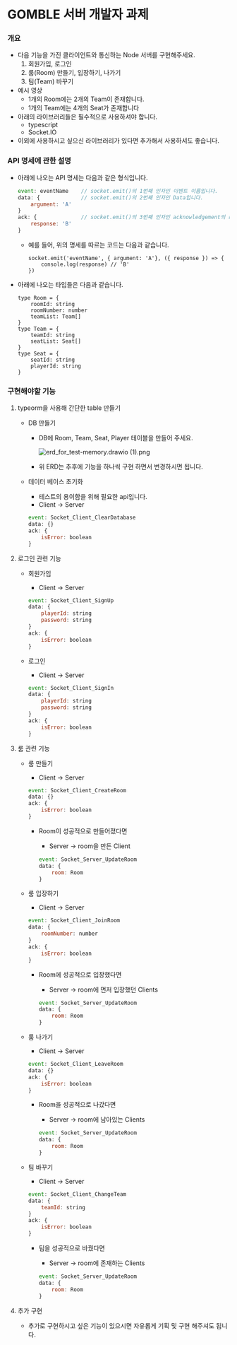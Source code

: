 # GOMBLE 서버 개발자 과제

### 개요

- 다음 기능을 가진 클라이언트와 통신하는 Node 서버를 구현해주세요.
    1. 회원가입, 로그인
    2. 룸(Room) 만들기, 입장하기, 나가기
    3. 팀(Team) 바꾸기
- 예시 영상
    - 1개의 Room에는 2개의 Team이 존재합니다.
    - 1개의 Team에는 4개의 Seat가 존재합니다
- 아래의 라이브러리들은 필수적으로 사용하셔야 합니다.
    - typescript
    - Socket.IO
- 이외에 사용하시고 싶으신 라이브러리가 있다면 추가해서 사용하셔도 좋습니다.

### API 명세에 관한 설명

- 아래에 나오는 API 명세는 다음과 같은 형식입니다.
    
    ```jsx
    event: eventName    // socket.emit()의 1번째 인자인 이벤트 이름입니다.
    data: {             // socket.emit()의 2번째 인자인 Data입니다.
    	argument: 'A'
    }
    ack: {              // socket.emit()의 3번째 인자인 acknowledgement의 response값 입니다.
    	response: 'B'
    }
    ```
    
    - 예를 들어, 위의 명세를 따르는 코드는 다음과 같습니다.
        
        ```tsx
        socket.emit('eventName', { argument: 'A'}, ({ response }) => {
        	console.log(response) // 'B'
        })
        ```
        
- 아래에 나오는 타입들은 다음과 같습니다.
    
    ```tsx
    type Room = {
    	roomId: string
    	roomNumber: number
    	teamList: Team[]
    }
    type Team = {
    	teamId: string
    	seatList: Seat[]
    }
    type Seat = {
    	seatId: string
    	playerId: string
    }
    ```
    

### 구현해야할 기능

1. typeorm을 사용해 간단한 table 만들기
    - DB 만들기
        - DB에 Room, Team, Seat, Player 테이블을 만들어 주세요.
            
            ![erd_for_test-memory.drawio (1).png](https://s3-us-west-2.amazonaws.com/secure.notion-static.com/bb2de1e8-d1ec-4dc6-b10e-09adac6f312f/erd_for_test-memory.drawio_(1).png)
            
        - 위 ERD는 추후에 기능을 하나씩 구현 하면서 변경하시면 됩니다.
    - 데이터 베이스 초기화
        - 테스트의 용이함을 위해 필요한 api입니다.
        - Client → Server
        
        ```jsx
        event: Socket_Client_ClearDatabase
        data: {}
        ack: {
        	isError: boolean
        }
        ```
        
2. 로그인 관련 기능
    - 회원가입
        - Client → Server
        
        ```jsx
        event: Socket_Client_SignUp
        data: {
        	playerId: string
        	password: string
        }
        ack: {
        	isError: boolean
        }
        ```
        
    - 로그인
        - Client → Server
        
        ```jsx
        event: Socket_Client_SignIn
        data: {
        	playerId: string
        	password: string
        }
        ack: {
        	isError: boolean
        }
        ```
        
3. 룸 관련 기능
    - 룸 만들기
        - Client → Server
        
        ```jsx
        event: Socket_Client_CreateRoom
        data: {}
        ack: {
        	isError: boolean
        }
        ```
        
        - Room이 성공적으로 만들어졌다면
            - Server → room을 만든 Client
            
            ```jsx
            event: Socket_Server_UpdateRoom
            data: {
            	room: Room
            }
            ```
            
    - 룸 입장하기
        - Client → Server
        
        ```jsx
        event: Socket_Client_JoinRoom
        data: {
        	roomNumber: number	
        }
        ack: {
        	isError: boolean
        }
        ```
        
        - Room에 성공적으로 입장했다면
            - Server → room에 먼저 입장했던 Clients
            
            ```jsx
            event: Socket_Server_UpdateRoom
            data: {
            	room: Room
            }
            ```
            
    - 룸 나가기
        - Client → Server
        
        ```jsx
        event: Socket_Client_LeaveRoom
        data: {}
        ack: {
        	isError: boolean
        }
        ```
        
        - Room을 성공적으로 나갔다면
            - Server → room에 남아있는 Clients
            
            ```jsx
            event: Socket_Server_UpdateRoom
            data: {
            	room: Room
            }
            ```
            
    - 팀 바꾸기
        - Client → Server
        
        ```jsx
        event: Socket_Client_ChangeTeam
        data: {
        	teamId: string
        }
        ack: {
        	isError: boolean
        }
        ```
        
        - 팀을 성공적으로 바꿨다면
            - Server → room에 존재하는 Clients
            
            ```jsx
            event: Socket_Server_UpdateRoom
            data: {
            	room: Room
            }
            ```
            
4. 추가 구현
    - 추가로 구현하시고 싶은 기능이 있으시면 자유롭게 기획 및 구현 해주셔도 됩니다.